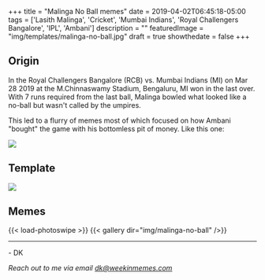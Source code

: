 +++
title = "Malinga No Ball memes"
date = 2019-04-02T06:45:18-05:00
tags = ['Lasith Malinga', 'Cricket', 'Mumbai Indians', 'Royal Challengers Bangalore', 'IPL', 'Ambani']
description = ""
featuredImage = "img/templates/malinga-no-ball.jpg"
draft = true
showthedate = false
+++

## Origin

In the Royal Challengers Bangalore (RCB) vs. Mumbai Indians (MI) on Mar 28 2019 at the M.Chinnaswamy Stadium, Bengaluru, MI won in the last over. With 7 runs required from the last ball, Malinga bowled what looked like a no-ball but wasn't called by the umpires.
<!--more-->

This led to a flurry of memes most of which focused on how Ambani "bought" the game with his bottomless pit of money. Like this one:

![](img/malinga-no-ball/malinga-no-ball-ambani.gif)

## Template

![](img/templates/malinga-no-ball.jpg)

## Memes

{{< load-photoswipe >}}
{{< gallery dir="img/malinga-no-ball" />}}

---
\- DK

*Reach out to me via email dk@weekinmemes.com*